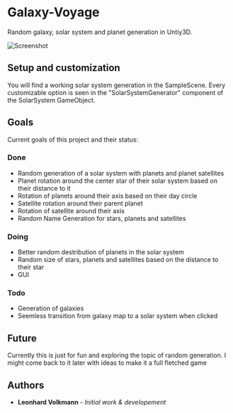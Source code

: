 # Galaxy-Voyage

Random galaxy, solar system and planet generation in Untiy3D. 

![Screenshot](https://github.com/leoVolk/Galaxy-Voyage/blob/master/Capture.PNG?raw=true "Screenshot")

## Setup and customization

You will find a working solar system generation in the SampleScene. Every customizable option is seen in the "SolarSystemGenerator" component of the SolarSystem GameObject.

## Goals
Current goals of this project and their status:
  ### Done
   * Random generation of a solar system with planets and planet satellites
   * Planet rotation around the center star of their solar system based on their distance to it
   * Rotation of planets around their axis based on their day circle
   * Satellite rotation around their parent planet
   * Rotation of satellite around their axis
   * Random Name Generation for stars, planets and satellites

  ### Doing
   * Better random destribution of planets in the solar system
   * Random size of stars, planets and satellites based on the distance to their star
   * GUI
  ### Todo
   * Generation of galaxies
   * Seemless transition from galaxy map to a solar system when clicked

## Future
Currently this is just for fun and exploring the topic of random generation. I might come back to it later with ideas to make it a full fletched game

## Authors
* **Leonhard Volkmann** -  *Initial work & developement*
